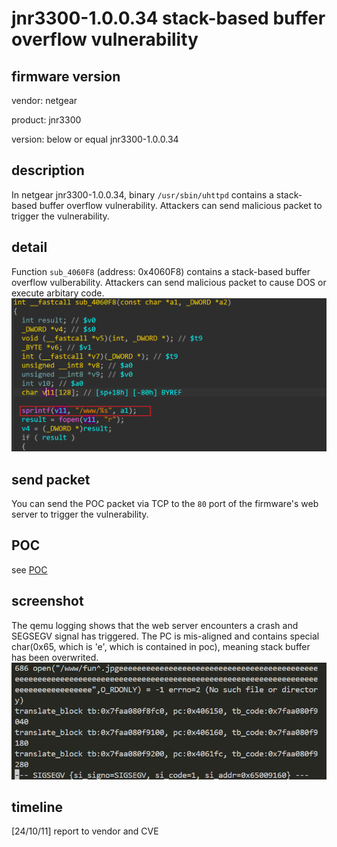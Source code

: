 # jnr3300-1.0.0.34 stack-based buffer overflow vulnerability
## firmware version
vendor: netgear

product: jnr3300

version: below or equal jnr3300-1.0.0.34

## description
In netgear jnr3300-1.0.0.34, binary `/usr/sbin/uhttpd` contains a stack-based buffer overflow vulnerability. Attackers can send malicious packet to trigger the vulnerability.

## detail
Function `sub_4060F8` (address: 0x4060F8) contains a stack-based buffer overflow vulberability. Attackers can send malicious packet to cause DOS or execute arbitary code.
![sprintf_vuln](image.png)

## send packet
You can send the POC packet via TCP to the `80` port of the firmware's web server to trigger the vulnerability.

## POC
see [POC](./poc)

## screenshot
The qemu logging shows that the web server encounters a crash and SEGSEGV signal has triggered. The PC is mis-aligned and contains special char(0x65, which is 'e', which is contained in poc), meaning stack buffer has been overwrited.
![stack-based buffer overflow](image-1.png)

## timeline
[24/10/11] report to vendor and CVE